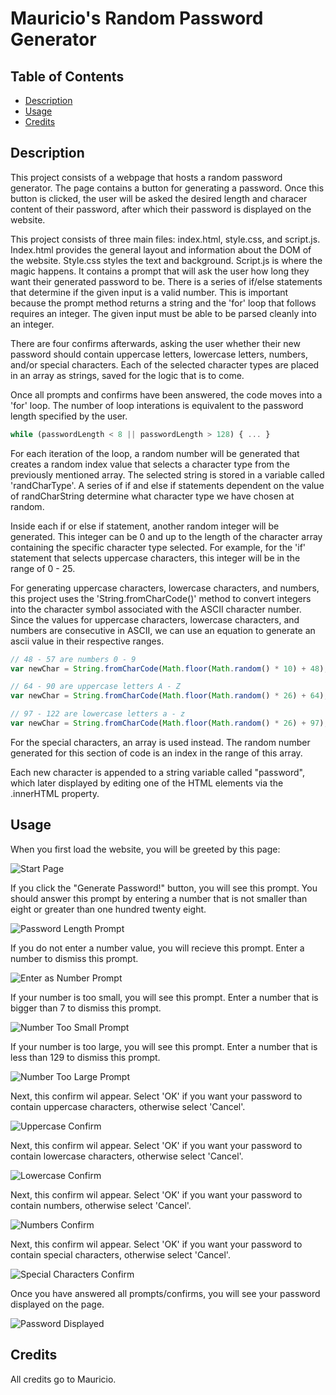 # Mauricio's Random Password Generator

## Table of Contents

- [Description](#description)
- [Usage](#usage)
- [Credits](#credits)

## Description

This project consists of a webpage that hosts a random password generator. The page contains a button for generating a password. Once this button is clicked, the user will be asked the desired length and characer content of their password, after which their password is displayed on the website.

This project consists of three main files: index.html, style.css, and script.js. Index.html provides the general layout and information about the DOM of the website. Style.css styles the text and background. Script.js is where the magic happens. It contains a prompt that will ask the user how long they want their generated password to be. There is a series of if/else statements that determine if the given input is a valid number. This is important because the prompt method returns a string and the 'for' loop that follows requires an integer. The given input must be able to be parsed cleanly into an integer.

There are four confirms afterwards, asking the user whether their new password should contain uppercase letters, lowercase letters, numbers, and/or special characters. Each of the selected character types are placed in an array as strings, saved for the logic that is to come.

Once all prompts and confirms have been answered, the code moves into a 'for' loop. The number of loop interations is equivalent to the password length specified by the user.

```javascript
while (passwordLength < 8 || passwordLength > 128) { ... }
```

For each iteration of the loop, a random number will be generated that creates a random index value that selects a character type from the previously mentioned array. The selected string is stored in a variable called 'randCharType'. A series of if and else if statements dependent on the value of randCharString determine what character type we have chosen at random.

Inside each if or else if statement, another random integer will be generated. This integer can be 0 and up to the length of the character array containing the specific character type selected. For example, for the 'if' statement that selects uppercase characters, this integer will be in the range of 0 - 25.

For generating uppercase characters, lowercase characters, and numbers, this project uses the 'String.fromCharCode()' method to convert integers into the character symbol associated with the ASCII character number. Since the values for uppercase characters, lowercase characters, and numbers are consecutive in ASCII, we can use an equation to generate an ascii value in their respective ranges.

```javascript
// 48 - 57 are numbers 0 - 9
var newChar = String.fromCharCode(Math.floor(Math.random() * 10) + 48);

// 64 - 90 are uppercase letters A - Z
var newChar = String.fromCharCode(Math.floor(Math.random() * 26) + 64);

// 97 - 122 are lowercase letters a - z
var newChar = String.fromCharCode(Math.floor(Math.random() * 26) + 97);
```

For the special characters, an array is used instead. The random number generated for this section of code is an index in the range of this array.

Each new character is appended to a string variable called "password", which later displayed by editing one of the HTML elements via the .innerHTML property.

## Usage

When you first load the website, you will be greeted by this page:

![Start Page](Assets/Images/start-page.png)

If you click the "Generate Password!" button, you will see this prompt. You should answer this prompt by entering a number that is not smaller than eight or greater than one hundred twenty eight.

![Password Length Prompt](Assets/Images/password-length-prompt.png)

If you do not enter a number value, you will recieve this prompt. Enter a number to dismiss this prompt.

![Enter as Number Prompt](Assets/Images/enter-as-number-prompt.png)

If your number is too small, you will see this prompt. Enter a number that is bigger than 7 to dismiss this prompt.

![Number Too Small Prompt](Assets/Images/number-too-small-prompt.png)

If your number is too large, you will see this prompt. Enter a number that is less than 129 to dismiss this prompt.

![Number Too Large Prompt](Assets/Images/number-too-large-prompt.png)

Next, this confirm wil appear. Select 'OK' if you want your password to contain uppercase characters, otherwise select 'Cancel'.

![Uppercase Confirm](Assets/Images/uppercase-confirm.png)

Next, this confirm wil appear. Select 'OK' if you want your password to contain lowercase characters, otherwise select 'Cancel'.

![Lowercase Confirm](Assets/Images/lowercase-confirm.png)

Next, this confirm wil appear. Select 'OK' if you want your password to contain numbers, otherwise select 'Cancel'.

![Numbers Confirm](Assets/Images/numbers-confirm.png)

Next, this confirm wil appear. Select 'OK' if you want your password to contain special characters, otherwise select 'Cancel'.

![Special Characters Confirm](Assets/Images/special-characters-confirm.png)

Once you have answered all prompts/confirms, you will see your password displayed on the page.

![Password Displayed](Assets/Images/password-displayed.png)

## Credits

All credits go to Mauricio.
